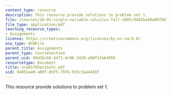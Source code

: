 ```yaml
---
content_type: resource
description: This resource provide solutions to problem set 1.
file: /courses/18-01-single-variable-calculus-fall-2005/9485ba49a09f89757976923c3aa4428f_ocw01f05ps1soln.pdf
file_type: application/pdf
learning_resource_types:
- Assignments
license: https://creativecommons.org/licenses/by-nc-sa/4.0/
ocw_type: OCWFile
parent_title: Assignments
parent_type: CourseSection
parent_uid: 99d3bc66-4471-4c96-2420-a9df1feb4959
resourcetype: Document
title: ocw01f05ps1soln.pdf
uid: 9485ba49-a09f-8975-7976-923c3aa4428f
---
```

This resource provide solutions to problem set 1.